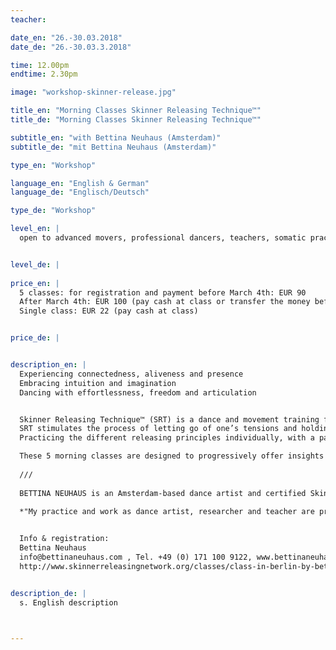 ```yaml
---
teacher: 

date_en: "26.-30.03.2018"
date_de: "26.-30.03.3.2018"

time: 12.00pm
endtime: 2.30pm

image: "workshop-skinner-release.jpg"

title_en: "Morning Classes Skinner Releasing Technique™"
title_de: "Morning Classes Skinner Releasing Technique™"

subtitle_en: "with Bettina Neuhaus (Amsterdam)"
subtitle_de: "mit Bettina Neuhaus (Amsterdam)"

type_en: "Workshop"

language_en: "English & German"
language_de: "Englisch/Deutsch"

type_de: "Workshop"

level_en: |
  open to advanced movers, professional dancers, teachers, somatic practitioners and anybody else with an interest in movement and dance. 


level_de: |
  
price_en: |
  5 classes: for registration and payment before March 4th: EUR 90  
  After March 4th: EUR 100 (pay cash at class or transfer the money beforehand)  
  Single class: EUR 22 (pay cash at class)


price_de: |


description_en: |
  Experiencing connectedness, aliveness and presence  
  Embracing intuition and imagination  
  Dancing with effortlessness, freedom and articulation  


  Skinner Releasing Technique™ (SRT) is a dance and movement training for all those with an interest in engaging the whole self in the dynamic dialogue between imagination and movement. Developed by American dance artist Joan Skinner this integrative dance practice is unique in the way it enhances technical growth and creative process.
  SRT stimulates the process of letting go of one’s tensions and holding patterns, and through that, releases new possibilities in how we perceive and how we dance. Guided poetic imagery and hands- on partner studies facilitate a deeper kinaesthetic experience of movement and a sense of wholeness.
  Practicing the different releasing principles individually, with a partner or a group provides the experience of dynamic and multi-dimensional alignment; one gains strength and flexibility and finds more freedom, effortlessness and presence in movement.  

  These 5 morning classes are designed to progressively offer insights into the basic principles of SRT. Participating in the entire series allows you to deepen and refine your experience and process. However, you are also welcome to participate in single classes.  
 
  ///    
  
  BETTINA NEUHAUS is an Amsterdam-based dance artist and certified Skinner Releasing (SRT) teacher at both Introductory and Ongoing levels. She studied contemporary dance at the Theaterschool Amsterdam und holds a Masters in Creative Practice Dance from Independent Dance and Trinity Laban Conservatoire of Music and Dance in London. Her choreographic and performative work centers around Instant Composition including collaborations with musicians, visual artists, poets and philosophers. Bettina teaches SRT and Instant Composition extensively at major academies, festivals and studios across Europe and South America.

  *"My practice and work as dance artist, researcher and teacher are propelled by my ongoing fascination of the dancing body with its inherent imagination and intelligence, its poetry and musicality and its infinite possibilities of transformation and expression through which we connect to the world."*

  
  Info & registration:  
  Bettina Neuhaus  
  info@bettinaneuhaus.com , Tel. +49 (0) 171 100 9122, www.bettinaneuhaus.com    
  http://www.skinnerreleasingnetwork.org/classes/class-in-berlin-by-bettina-neuhaus-0


description_de: |
  s. English description



---
```


